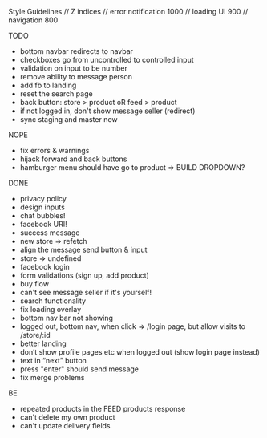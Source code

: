 Style Guidelines
// Z indices
// error notification 1000
// loading UI 900
// navigation 800

TODO

- bottom navbar redirects to navbar
- checkboxes go from uncontrolled to controlled input
- validation on input to be number
- remove ability to message person
- add fb to landing
- reset the search page
- back button: store > product oR feed > product
- if not logged in, don't show message seller (redirect)
- sync staging and master now

NOPE

- fix errors & warnings
- hijack forward and back buttons
- hamburger menu should have go to product => BUILD DROPDOWN?

DONE

- privacy policy
- design inputs
- chat bubbles!
- facebook URI!
- success message
- new store => refetch
- align the message send button & input
- store => undefined
- facebook login
- form validations (sign up, add product)
- buy flow
- can't see message seller if it's yourself!
- search functionality
- fix loading overlay
- bottom nav bar not showing
- logged out, bottom nav, when click => /login page, but allow visits to /store/:id
- better landing
- don’t show profile pages etc when logged out (show login page instead)
- text in “next” button
- press "enter" should send message
- fix merge problems

BE

- repeated products in the FEED products response
- can't delete my own product
- can't update delivery fields
